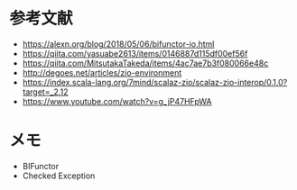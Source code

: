 # 参考文献

+ https://alexn.org/blog/2018/05/06/bifunctor-io.html
+ https://qiita.com/yasuabe2613/items/0146887d115df00ef56f
+ https://qiita.com/MitsutakaTakeda/items/4ac7ae7b3f080066e48c
+ http://degoes.net/articles/zio-environment
+ https://index.scala-lang.org/7mind/scalaz-zio/scalaz-zio-interop/0.1.0?target=_2.12
+ https://www.youtube.com/watch?v=g_jP47HFpWA

# メモ

+ BIFunctor
+ Checked Exception
